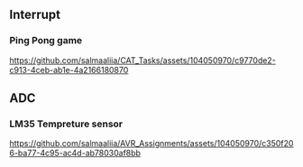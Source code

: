## Interrupt 
### Ping Pong game

https://github.com/salmaaliia/CAT_Tasks/assets/104050970/c9770de2-c913-4ceb-ab1e-4a2166180870

## ADC
### LM35 Tempreture sensor


https://github.com/salmaaliia/AVR_Assignments/assets/104050970/c350f206-ba77-4c95-ac4d-ab78030af8bb

